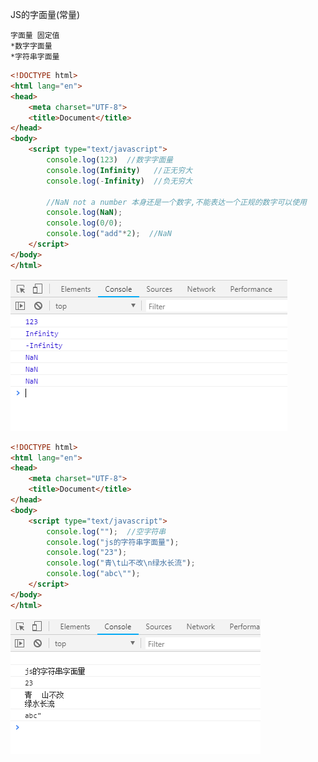 JS的字面量(常量)

    字面量 固定值
    *数字字面量
    *字符串字面量
    
```html
<!DOCTYPE html>
<html lang="en">
<head>
	<meta charset="UTF-8">
	<title>Document</title>
</head>
<body>
	<script type="text/javascript">
		console.log(123)  //数字字面量
		console.log(Infinity) 	//正无穷大
		console.log(-Infinity)  //负无穷大

		//NaN not a number 本身还是一个数字,不能表达一个正规的数字可以使用
		console.log(NaN);
		console.log(0/0);
		console.log("add"*2);  //NaN
	</script>
</body>
</html>
```
![字面量](../picture/JS.png)

```html
<!DOCTYPE html>
<html lang="en">
<head>
	<meta charset="UTF-8">
	<title>Document</title>
</head>
<body>
	<script type="text/javascript">
		console.log("");  //空字符串
		console.log("js的字符串字面量");
		console.log("23");
		console.log("青\t山不改\n绿水长流");
		console.log("abc\"");
	</script>
</body>
</html>
```
![字符串字面量](../picture/JS01.png)